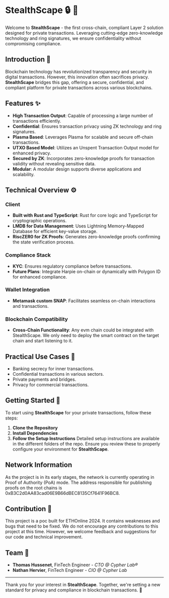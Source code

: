 # StealthScape :lock: :key:

Welcome to **StealthScape** - the first cross-chain, compliant Layer 2 solution designed for private transactions. Leveraging cutting-edge zero-knowledge technology and ring signatures, we ensure confidentiality without compromising compliance.


## Introduction :page_facing_up:

Blockchain technology has revolutionized transparency and security in digital transactions. However, this innovation often sacrifices privacy. **StealthScape** bridges this gap, offering a secure, confidential, and compliant platform for private transactions across various blockchains.

## Features :sparkles:

- **High Transaction Output**: Capable of processing a large number of transactions efficiently.
- **Confidential**: Ensures transaction privacy using ZK technology and ring signatures.
- **Plasma Based**: Leverages Plasma for scalable and secure off-chain transactions.
- **UTXO Based Model**: Utilizes an Unspent Transaction Output model for enhanced privacy.
- **Secured by ZK**: Incorporates zero-knowledge proofs for transaction validity without revealing sensitive data.
- **Modular**: A modular design supports diverse applications and scalability.

## Technical Overview :gear:

### Client
- **Built with Rust and TypeScript**: Rust for core logic and TypeScript for cryptographic operations.
- **LMDB for Data Management**: Uses Lightning Memory-Mapped Database for efficient key-value storage.
- **RiscZER0 for ZK Proofs**: Generates zero-knowledge proofs confirming the state verification process.

### Compliance Stack
- **KYC**: Ensures regulatory compliance before transactions.
- **Future Plans**: Integrate Harpie on-chain or dynamically with Polygon ID for enhanced compliance.

### Wallet Integration
- **Metamask custom SNAP**: Facilitates seamless on-chain interactions and transactions.

### Blockchain Compatibility
- **Cross-Chain Functionality**: Any evm chain could be integrated with StealthScape. We only need to deploy the smart contract on the target chain and start listening to it.

## Practical Use Cases :briefcase:

- Banking secrecy for inner transactions.
- Confidential transactions in various sectors.
- Private payments and bridges.
- Privacy for commercial transactions.

## Getting Started :rocket:

To start using **StealthScape** for your private transactions, follow these steps:

1. **Clone the Repository**
2. **Install Dependencies**
3. **Follow the Setup Instructions**
   Detailed setup instructions are available in the different folders of the repo. Ensure you review these to properly configure your environment for **StealthScape**.

## Network Information
As the project is in its early stages, the network is currently operating in Proof of Authority (PoA) mode. 
The address responsible for publishing proofs on the root chains is 0xB3C2d0AA83cad06E9B66dBEC8135Cf7641F96BC8.

## Contribution :handshake:
This project is a poc built for ETHOnline 2024. It contains weaknesses and bugs that need to be fixed.
We do not encourage any contributions to this project at this time. However, we welcome feedback and suggestions for our code and technical improvement.

## Team :busts_in_silhouette:

- **Thomas Hussenet**, FinTech Engineer - *CTO @ Cypher Lab®*
- **Nathan Hervier**, FinTech Engineer - *CIO @ Cypher Lab*

---

Thank you for your interest in **StealthScape**. Together, we're setting a new standard for privacy and compliance in blockchain transactions. :rocket:
